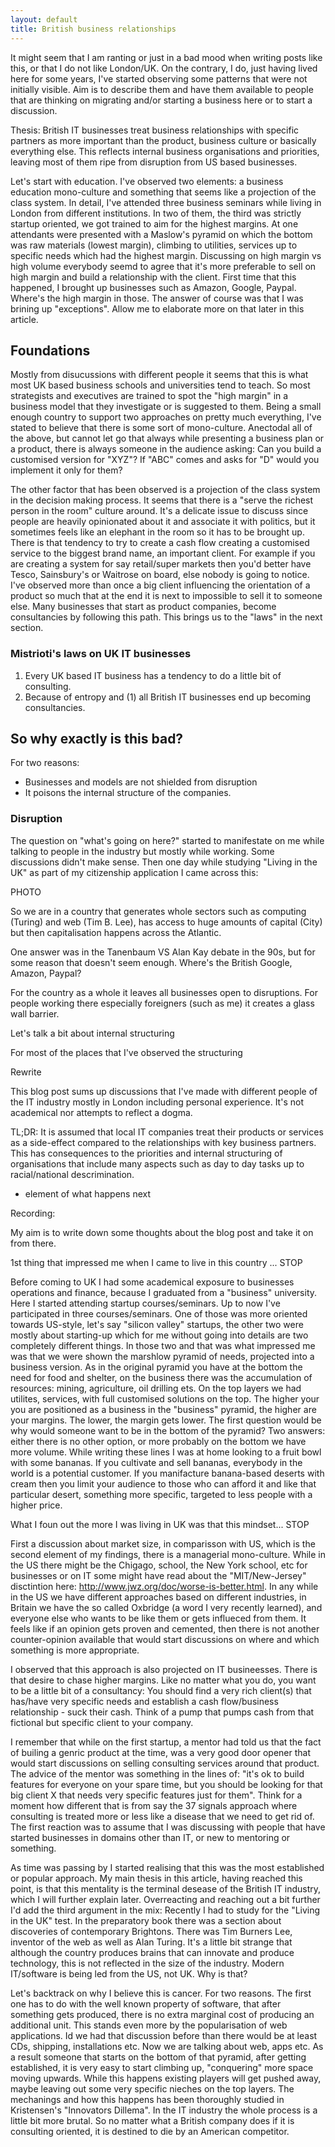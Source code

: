 ```yaml
---
layout: default
title: British business relationships
---
```


It might seem that I am ranting or just in a bad mood when writing posts like this,
or that I do not like London/UK. On the contrary, I do, just having lived here
for some years, I've started observing some patterns that were not initially
visible. Aim is to describe them and have them available to people that are
thinking on migrating and/or starting a business here or to start a discussion.

Thesis: British IT businesses treat business relationships with specific
partners as more important than the product, business culture or basically
everything else. This reflects internal business organisations and priorities,
leaving most of them ripe from disruption from US based businesses.

Let's start with education. I've observed two elements: a business education
mono-culture and something that seems like a projection of the class system.
In detail, I've attended three business seminars while living in London from
different institutions. In two of them, the third was strictly startup oriented,
we got trained to aim for the highest margins. At one attendants were presented
with a Maslow's pyramid on which the bottom was raw materials (lowest margin),
climbing to utilities, services up to specific needs which had the highest margin.
Discussing on high margin vs high volume everybody seemd to agree that it's more
preferable to sell on high margin and build a relationship with the client.
First time that this happened, Ι brought up businesses such as Amazon, Google,
Paypal. Where's the high margin in those. The answer of course was that I was
brining up "exceptions". Allow me to elaborate more on that later in this
article.

## Foundations

Mostly from disucussions with different people it seems that this is what most
UK based business schools and universities tend to teach. So most strategists
and executives are trained to spot the "high margin" in a business model that
they investigate or is suggested to them. Being a small enough country to
support two approaches on pretty much everything, I've stated to believe that
there is some sort of mono-culture. Anectodal all of the above, but cannot let
go that always while presenting a business plan or a product, there is always
someone in the audience asking: Can you build a customised version for "XYZ"?
If "ABC" comes and asks for "D" would you implement it only for them?

The other factor that has been observed is a projection of the class system in
the decision making process. It seems that there is a "serve the richest person
in the room" culture around. It's a delicate issue to discuss since people are
heavily opinionated about it and associate it with politics, but it sometimes
feels like an elephant in the room so it has to be brought up. There is that
tendency to try to create a cash flow creating a customised service to the
biggest brand name, an important client. For example if you are creating a
system for say retail/super markets then you'd better have Tesco, Sainsbury's or
Waitrose on board, else nobody is going to notice. I've observed more than once
a big client influencing the orientation of a product so much that at the end
it is next to impossible to sell it to someone else. Many businesses that start
as product companies, become consultancies by following this path. This brings
us to the "laws" in the next section.

### Mistrioti's laws on UK IT businesses

1. Every UK based IT business has a tendency to do a little bit of consulting.
2. Because of entropy and (1) all British IT businesses end up becoming
consultancies.

## So why exactly is this bad?

For two reasons:

* Businesses and models are not shielded from disruption
* It poisons the internal structure of the companies.

### Disruption

The question on "what's going on here?" started to manifestate on me while
talking to people in the industry but mostly while working. Some discussions
didn't make sense. Then one day while studying "Living in the UK" as part of
my citizenship application I came across this:

PHOTO

So we are in a country that generates whole sectors such as computing (Turing)
and web (Tim B. Lee), has access to huge amounts of capital (City) but then
capitalisation happens across the Atlantic.

One answer was in the Tanenbaum VS Alan Kay debate in the 90s, but
for some reason that doesn't seem enough. Where's the British Google, Amazon,
Paypal?

For the country as a whole it leaves all businesses open to
disruptions. For people working there especially foreigners (such as me) it
creates a glass wall barrier.

Let's talk a bit about internal structuring

For most of the places that I've observed the structuring

Rewrite

This blog post sums up discussions that I've made with different people of the IT industry mostly in London including personal experience. It's not academical nor attempts to reflect a dogma.

TL;DR: It is assumed that local IT companies treat their products or services as a side-effect compared to the relationships with key business partners. This has consequences to the priorities and internal structuring of organisations that include many aspects such as day to day tasks up to racial/national descrimination.

* element of what happens next


Recording:

My aim is to write down some thoughts about the blog post and take it on from there.

1st thing that impressed me when I came to live in this country ... STOP

Before coming to UK I had some academical exposure to businesses operations and finance, because I graduated from a "business" university.
Here I started attending startup courses/seminars. Up to now I've participated in three courses/seminars. One of those was more oriented towards US-style, let's say "silicon valley" startups, the other two were mostly about starting-up which for me without going into details are two completely different things. In those two and that was what impressed me was that we were shown the marshlow pyramid of needs, projected into a business version.
As in the original pyramid you have at the bottom the need for food and shelter, on the business there was the accumulation of resources: mining, agriculture, oil drilling ets. On the top layers we had utilites, services, with full customised solutions on the top. The higher your you are positioned as a business in the "business" pyramid, the higher are your margins. The lower, the margin gets lower. The first question would be why would someone want to be in the bottom of the pyramid? Two answers: either there is no other option, or more probably on the bottom we have more volume. While writing these lines I was at home looking to a fruit bowl with some bananas. If you cultivate and sell bananas, everybody in the world is a potential customer. If you manifacture banana-based deserts with cream then you limit your audience to those who can afford it and like that particular desert, something more specific, targeted to less people with a higher price.

What I foun out the more I was living in UK was that this mindset...
STOP

First a discussion about market size, in comparisson with US, which is the second element of my findings, there is a managerial mono-culture. While in the US there might be the Chigago, school, the New York school, etc for businesses or on IT some might have read about the "MIT/New-Jersey" disctintion here: http://www.jwz.org/doc/worse-is-better.html.
In any while in the US we have different approaches based on different industries, in Britain we have the so called Oxbridge (a word I very recently learned), and everyone else who wants to be like them or gets influeced from them. It feels like if an opinion gets proven and cemented, then there is not another counter-opinion available that would start discussions on where and which something is more appropriate.

I observed that this approach is also projected on IT busineesses. There is that desire to chase higher margins. Like no matter what you do, you want to be a little bit of a consultancy: You should find a very rich client(s) that has/have very specific needs and establish a cash flow/business relationship - suck their cash. Think of a pump that pumps cash from that fictional but specific client to your company.

I remember that while on the first startup, a mentor had told us that the fact of builing a genric product at the time, was a very good door opener that would start discussions on selling consulting services around that product. The advice of the mentor was something in the lines of: "it's ok to build features for everyone on your spare time, but you should be looking for that big client X that needs very specific features just for them". Think for a moment how different that is from say the 37 signals approach where consulting is treated more or less like a disease that we need to get rid of. The first reaction was to assume that I was discussing with people that have started businesses in domains other than IT, or new to mentoring or something.

As time was passing by I started realising that this was the most established or popular approach. My main thesis in this article, having reached this point, is that this mentality is the terminal desease of the British IT industry, which I will further explain later. Overreacting and reaching out a bit further I'd add the third argument in the mix:
Recently I had to study for the "Living in the UK" test. In the preparatory book there was a section about discoveries of contemporary Brightons. There was Tim Burners Lee, inventor of the web as well as Alan Turing. It's a little bit strange that although the country produces brains that can innovate and produce technology, this is not reflected in the size of the industry. Modern IT/software is being led from the US, not UK. Why is that?

Let's backtrack on why I believe this is cancer. For two reasons. The first one has to do with the well known property of software, that after something gets produced, there is no extra marginal cost of producing an additional unit. This stands even more by the popularisation of web applications. Id we had that discussion before than there would be at least CDs, shipping, installations etc. Now we are talking about web, apps etc. As a result someone that starts on the bottom of that pyramid, after getting established, it is very easy to start climbing up, "conquering" more space moving upwards. While this happens existing players will get pushed away, maybe leaving out some very specific nieches on the top layers. The mechanings and how this happens has been thoroughly studied in Kristensen's "Innovators Dillema". In the IT industry the whole process is a little bit more brutal. So no matter what a British company does if it is consulting oriented, it is destined to die by an American competitor.
